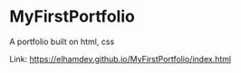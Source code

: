 # MyFirstPortfolio
A portfolio built on html, css

Link: https://elhamdev.github.io/MyFirstPortfolio/index.html
